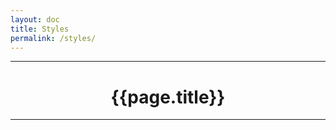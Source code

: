 ```yaml
---
layout: doc
title: Styles 
permalink: /styles/
---
```


---

# <center> {{page.title}}  </center>

---